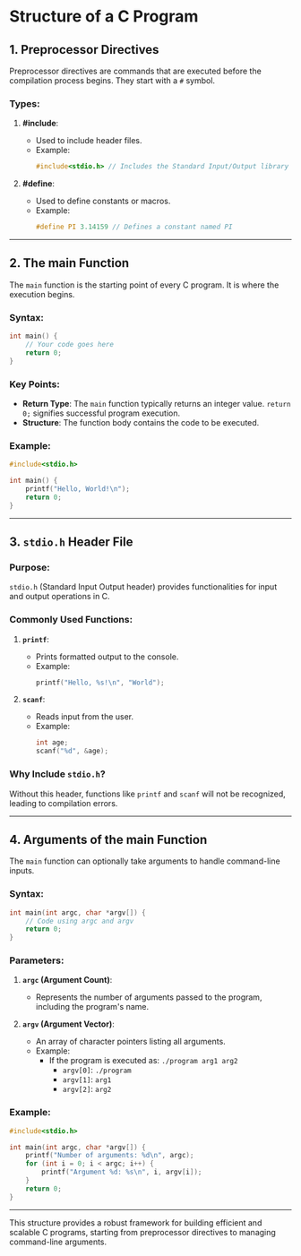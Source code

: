 # Structure of a C Program

## 1. Preprocessor Directives

Preprocessor directives are commands that are executed before the compilation process begins. They start with a `#` symbol.

### Types:

1. **#include**:

   - Used to include header files.
   - Example:
     ```c
     #include<stdio.h> // Includes the Standard Input/Output library
     ```

2. **#define**:
   - Used to define constants or macros.
   - Example:
     ```c
     #define PI 3.14159 // Defines a constant named PI
     ```

---

## 2. The main Function

The `main` function is the starting point of every C program. It is where the execution begins.

### Syntax:

```c
int main() {
    // Your code goes here
    return 0;
}
```

### Key Points:

- **Return Type**: The `main` function typically returns an integer value. `return 0;` signifies successful program execution.
- **Structure**: The function body contains the code to be executed.

### Example:

```c
#include<stdio.h>

int main() {
    printf("Hello, World!\n");
    return 0;
}
```

---

## 3. `stdio.h` Header File

### Purpose:

`stdio.h` (Standard Input Output header) provides functionalities for input and output operations in C.

### Commonly Used Functions:

1. **`printf`**:

   - Prints formatted output to the console.
   - Example:
     ```c
     printf("Hello, %s!\n", "World");
     ```

2. **`scanf`**:
   - Reads input from the user.
   - Example:
     ```c
     int age;
     scanf("%d", &age);
     ```

### Why Include `stdio.h`?

Without this header, functions like `printf` and `scanf` will not be recognized, leading to compilation errors.

---

## 4. Arguments of the main Function

The `main` function can optionally take arguments to handle command-line inputs.

### Syntax:

```c
int main(int argc, char *argv[]) {
    // Code using argc and argv
    return 0;
}
```

### Parameters:

1. **`argc` (Argument Count)**:

   - Represents the number of arguments passed to the program, including the program's name.

2. **`argv` (Argument Vector)**:
   - An array of character pointers listing all arguments.
   - Example:
     - If the program is executed as: `./program arg1 arg2`
       - `argv[0]`: `./program`
       - `argv[1]`: `arg1`
       - `argv[2]`: `arg2`

### Example:

```c
#include<stdio.h>

int main(int argc, char *argv[]) {
    printf("Number of arguments: %d\n", argc);
    for (int i = 0; i < argc; i++) {
        printf("Argument %d: %s\n", i, argv[i]);
    }
    return 0;
}
```

---

This structure provides a robust framework for building efficient and scalable C programs, starting from preprocessor directives to managing command-line arguments.
